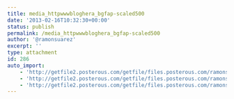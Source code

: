 ```yaml
---
title: media_httpwwwbloghera_bgfap-scaled500
date: '2013-02-16T10:32:30+00:00'
status: publish
permalink: /media_httpwwwbloghera_bgfap-scaled500
author: '@ramonsuarez'
excerpt: ''
type: attachment
id: 286
auto_import:
    - 'http://getfile2.posterous.com/getfile/files.posterous.com/ramonsuarez/gIDxzCjAbgklpjanJdtdmytJzteDpoobuizqxrHmEwFDrBDenvcdgneGGwco/media_httpwwwbloghera_bgfAp.jpg.scaled500.jpg'
    - 'http://getfile2.posterous.com/getfile/files.posterous.com/ramonsuarez/gIDxzCjAbgklpjanJdtdmytJzteDpoobuizqxrHmEwFDrBDenvcdgneGGwco/media_httpwwwbloghera_bgfAp.jpg.scaled500.jpg'
    - 'http://getfile2.posterous.com/getfile/files.posterous.com/ramonsuarez/gIDxzCjAbgklpjanJdtdmytJzteDpoobuizqxrHmEwFDrBDenvcdgneGGwco/media_httpwwwbloghera_bgfAp.jpg.scaled500.jpg'
---
```

<!DOCTYPE html PUBLIC "-//W3C//DTD HTML 4.0 Transitional//EN" "http://www.w3.org/TR/REC-html40/loose.dtd">
<?xml encoding="UTF-8">
